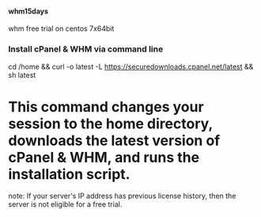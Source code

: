 #### whm15days
whm free trial on centos 7x64bit


### Install cPanel & WHM via command line



cd /home && curl -o latest -L https://securedownloads.cpanel.net/latest && sh latest



# This command changes your session to the home directory, downloads the latest version of cPanel & WHM, and runs the installation script.

note:  If your server's IP address has previous license history, then the server is not eligible for a free trial.





